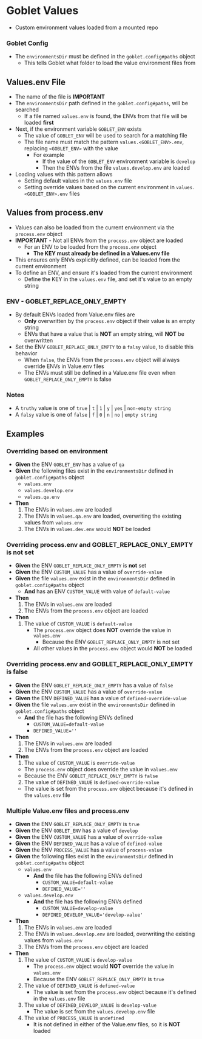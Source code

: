 # Goblet Values

* Custom environment values loaded from a mounted repo


### Goblet Config

* The `environmentsDir` must be defined in the `goblet.config#paths` object
  * This tells Goblet what folder to load the value environment files from

## Values.env File

* The name of the file is **IMPORTANT**
* The `environmentsDir` path defined in the `goblet.config#paths`, will be searched
  * If a file named `values.env` is found, the ENVs from that file will be loaded **first**
* Next, if the environment variable `GOBLET_ENV` exists
  * The value of `GOBLET_ENV` will be used to search for a matching file
  * The file name must match the pattern `values.<GOBLET_ENV>.env`, replacing `<GOBLET_ENV>` with the value
    * For example
      * If the value of the `GOBLET_ENV` environment variable is `develop`
      * Then the ENVs from the file `values.develop.env` are loaded
* Loading values with this pattern allows
  * Setting default values in the `values.env` file
  * Setting override values based on the current environment in `values.<GOBLET_ENV>.env` files


## Values from process.env

* Values can also be loaded from the current environment via the `process.env` object
* **IMPORTANT** - Not all ENVs from the `process.env` object are loaded
  * For an ENV to be loaded from the `process.env` object
    * **The KEY must already be defined in a Values.env file**
* This ensures only ENVs explicitly defined, can be loaded from the current environment
* To define an ENV, and ensure it's loaded from the current environment
  * Define the KEY in the `values.env` file, and set it's value to an empty string

### ENV - GOBLET_REPLACE_ONLY_EMPTY
* By default ENVs loaded from Value.env files are
  * **Only** overwritten by the `process.env` object if their value is an empty string
  * ENVs that have a value that is **NOT** an empty string, will **NOT** be overwritten
* Set the ENV `GOBLET_REPLACE_ONLY_EMPTY` to a `falsy` value, to disable this behavior
  * When `false`, the ENVs from the `process.env` object will always override ENVs in Value.env files
  * The ENVs must still be defined in a Value.env file even when `GOBLET_REPLACE_ONLY_EMPTY` is false

### Notes
* A `truthy` value is one of `true` | `t` | `1` | `y` | `yes` | `non-empty string`
* A `falsy` value is one of `false` | `f` | `0` | `n` | `no` | `empty string`

## Examples

### Overriding based on environment

* **Given** the ENV `GOBLET_ENV` has a value of `qa`
* **Given** the following files exist in the `environmentsDir` defined in `goblet.config#paths` object
  * `values.env`
  * `values.develop.env`
  * `values.qa.env`
* **Then**
  1. The ENVs in `values.env` are loaded
  2. The ENVs in `values.qa.env` are loaded, overwriting the existing values from `values.env`
  3. The ENVs in `values.dev.env` would **NOT** be loaded

### Overriding process.env and GOBLET_REPLACE_ONLY_EMPTY is not set

* **Given** the ENV `GOBLET_REPLACE_ONLY_EMPTY` is **not** set
* **Given** the ENV `CUSTOM_VALUE` has a value of `override-value`
* **Given** the file `values.env` exist in the `environmentsDir` defined in `goblet.config#paths` object
  * **And** has an ENV `CUSTOM_VALUE` with value of `default-value`
* **Then**
  1. The ENVs in `values.env` are loaded
  2. The ENVs from the `process.env` object are loaded
* **Then**
  1. The value of `CUSTOM_VALUE` is `default-value`
     * The `process.env` object does **NOT** override the value in `values.env`
       * Because the ENV `GOBLET_REPLACE_ONLY_EMPTY` is not set
     * All other values in the `process.env` object would **NOT** be loaded

### Overriding process.env and GOBLET_REPLACE_ONLY_EMPTY is false

* **Given** the ENV `GOBLET_REPLACE_ONLY_EMPTY` has a value of `false`
* **Given** the ENV `CUSTOM_VALUE` has a value of `override-value`
* **Given** the ENV `DEFINED_VALUE` has a value of `defined-override-value`
* **Given** the file `values.env` exist in the `environmentsDir` defined in `goblet.config#paths` object
    * **And** the file has the following ENVs defined
      *  `CUSTOM_VALUE=default-value`
      *  `DEFINED_VALUE=''`
* **Then**
  1. The ENVs in `values.env` are loaded
  2. The ENVs from the `process.env` object are loaded
* **Then**
  1. The value of `CUSTOM_VALUE` is `override-value`
    * The `process.env` object does override the value in `values.env`
    * Because the ENV `GOBLET_REPLACE_ONLY_EMPTY` is `false`
  2. The value of `DEFINED_VALUE` is `defined-override-value`
    * The value is set from the `process.env` object because it's defined in the `values.env` file


### Multiple Value.env files and process.env
* **Given** the ENV `GOBLET_REPLACE_ONLY_EMPTY` is `true`
* **Given** the ENV `GOBLET_ENV` has a value of `develop`
* **Given** the ENV `CUSTOM_VALUE` has a value of `override-value`
* **Given** the ENV `DEFINED_VALUE` has a value of `defined-value`
* **Given** the ENV `PROCESS_VALUE` has a value of `process-value`
* **Given** the following files exist in the `environmentsDir` defined in `goblet.config#paths` object
  * `values.env`
    * **And** the file has the following ENVs defined
      *  `CUSTOM_VALUE=default-value`
      *  `DEFINED_VALUE=''`
  * `values.develop.env`
    * **And** the file has the following ENVs defined
      *  `CUSTOM_VALUE=develop-value`
      *  `DEFINED_DEVELOP_VALUE='develop-value'`
* **Then**
  1. The ENVs in `values.env` are loaded
  2. The ENVs in `values.develop.env` are loaded, overwriting the existing values from `values.env`
  3. The ENVs from the `process.env` object are loaded
* **Then**
  1. The value of `CUSTOM_VALUE` is `develop-value`
     * The `process.env` object would **NOT** override the value in `values.env`
     * Because the ENV `GOBLET_REPLACE_ONLY_EMPTY` is `true`
  2. The value of `DEFINED_VALUE` is `defined-value`
     * The value is set from the `process.env` object because it's defined in the `values.env` file
  3. The value of `DEFINED_DEVELOP_VALUE` is `develop-value`
     * The value is set from the `values.develop.env` file
  4. The value of `PROCESS_VALUE` is `undefined`
     * It is not defined in either of the Value.env files, so it is **NOT** loaded

